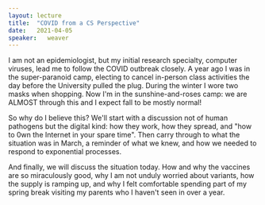 ```yaml
---
layout: lecture
title:  "COVID from a CS Perspective"
date:   2021-04-05
speaker:   weaver
---
```


I am not an epidemiologist, but my initial research specialty, computer viruses,
lead me to follow the COVID outbreak closely.  A year ago I was in the
super-paranoid camp, electing to cancel in-person class activities the day
before the University pulled the plug.  During the winter I wore two masks when
shopping.  Now I'm in the sunshine-and-roses camp: we are ALMOST through this
and I expect fall to be mostly normal!

So why do I believe this?  We'll start with a discussion not of human pathogens
but the digital kind: how they work, how they spread, and "how to 0wn the
Internet in your spare time".  Then carry through to what the situation was in
March, a reminder of what we knew, and how we needed to respond to exponential
processes.

And finally, we will discuss the situation today.  How and why the vaccines are
so miraculously good, why I am not unduly worried about variants, how the supply
is ramping up, and why I felt comfortable spending part of my spring break
visiting my parents who I haven't seen in over a year.

